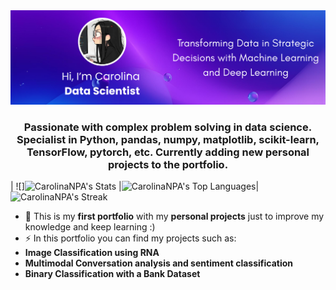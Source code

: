 <img src="Hi, There_full.png"/> 

<h3 align = 'center'>
  Passionate with complex problem solving in data science. Specialist in Python, pandas, numpy, matplotlib, scikit-learn,
  TensorFlow, pytorch, etc. Currently adding new personal projects to the portfolio.
  </h3>

| ![]![CarolinaNPA's Stats](https://github-readme-stats.vercel.app/api?username=CarolinaNPA&theme=cobalt&show_icons=true&hide_border=false&count_private=true) |![CarolinaNPA's Top Languages](https://github-readme-stats.vercel.app/api/top-langs/?username=CarolinaNPA&theme=cobalt&show_icons=true&hide_border=false&layout=compact)|
![CarolinaNPA's Streak](https://github-readme-streak-stats.herokuapp.com/?user=CarolinaNPA&theme=cobalt&hide_border=false&hide=longest-streak)


- 🔭 This is my **first portfolio** with my **personal projects** just to improve my knowledge and keep learning :)
- ⚡ In this portfolio you can find my projects such as:
-   **Image Classification using RNA**
-  **Multimodal Conversation analysis and sentiment classification**
- **Binary Classification with a Bank Dataset**

<p align="left">
</p>
